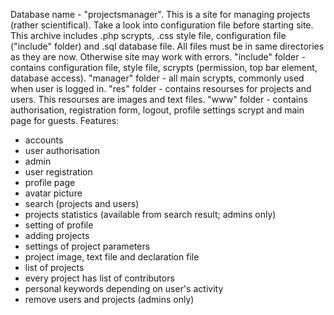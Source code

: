 Database name - "projectsmanager".
This is a site for managing projects (rather scientifical). 
Take a look into configuration file before starting site.
This archive includes .php scrypts, .css style file, configuration file ("include" folder) and .sql database file. 
All files must be in same directories as they are now. Otherwise site may work with errors.
"include" folder - contains configuration file, style file, scrypts (permission, top bar element, database access).
"manager" folder - all main scrypts, commonly used when user is logged in.
"res" folder - contains resourses for projects and users. This resourses are images and text files.
"www" folder - contains authorisation, registration form, logout, profile settings scrypt and main page for guests.
Features:
- accounts
- user authorisation
- admin
- user registration
- profile page
- avatar picture
- search (projects and users)
- projects statistics (available from search result; admins only)
- setting of profile
- adding projects
- settings of project parameters
- project image, text file and declaration file
- list of projects
- every project has list of contributors
- personal keywords depending on user's activity
- remove users and projects (admins only)